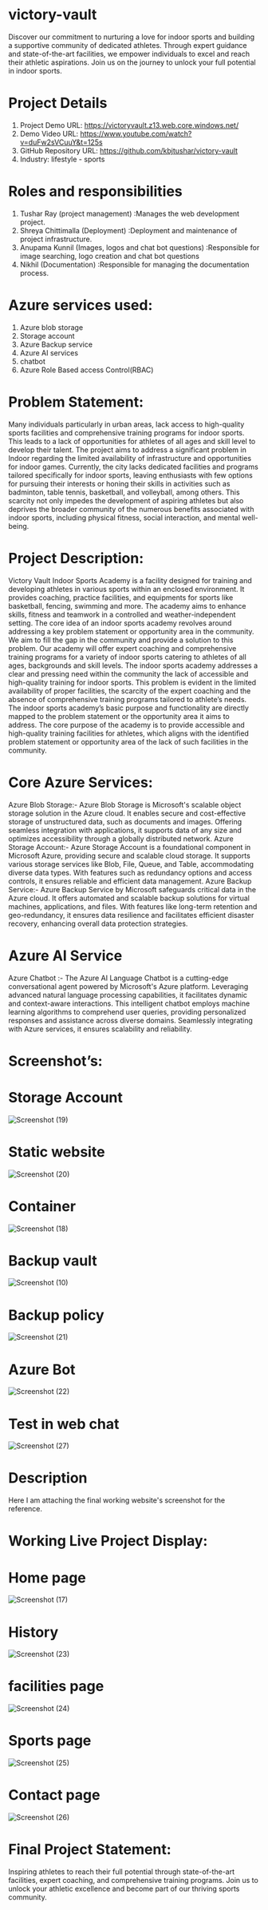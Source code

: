 # victory-vault
Discover our commitment to nurturing a love for indoor sports and building a supportive community of dedicated athletes. Through expert guidance and state-of-the-art facilities, we empower individuals to excel and reach their athletic aspirations. Join us on the journey to unlock your full potential in indoor sports.

# Project Details
1. Project Demo URL: https://victoryvault.z13.web.core.windows.net/
2. Demo Video URL: https://www.youtube.com/watch?v=duFw2sVCuuY&t=125s
3. GitHub Repository URL: https://github.com/kbjtushar/victory-vault
4. Industry: lifestyle - sports
# Roles and responsibilities
1. Tushar Ray (project management) :Manages the web development project.
2. Shreya Chittimalla (Deployment) :Deployment and maintenance of project infrastructure.
3. Anupama Kunnil (Images, logos and chat bot questions) :Responsible for image searching, logo creation and chat bot questions
4. Nikhil (Documentation) :Responsible for managing the documentation process.
# Azure services used:
1. Azure blob storage
2. Storage account
3. Azure Backup service
4. Azure AI services
5. chatbot
6. Azure Role Based access Control(RBAC)
# Problem Statement:
Many individuals particularly in urban areas, lack access to high-quality sports facilities and comprehensive training programs for indoor sports. This leads to a lack of opportunities for athletes of all ages and skill level to develop their talent.
The project aims to address a significant problem in Indoor regarding the limited availability of infrastructure and opportunities for indoor games. Currently, the city lacks dedicated facilities and programs tailored specifically for indoor sports, leaving enthusiasts with few options for pursuing their interests or honing their skills in activities such as badminton, table tennis, basketball, and volleyball, among others. This scarcity not only impedes the development of aspiring athletes but also deprives the broader community of the numerous benefits associated with indoor sports, including physical fitness, social interaction, and mental well-being.

# Project Description:
Victory Vault Indoor Sports Academy is a facility designed for training and developing athletes in various sports within an enclosed environment. It provides coaching, practice facilities, and equipments for sports like basketball, fencing, swimming and more. The academy aims to enhance skills, fitness and teamwork in a controlled and weather-independent setting.
The core idea of an indoor sports academy revolves around addressing a key problem statement or opportunity area in the community.
We aim to fill the gap in the community and provide a solution to this problem. Our academy will offer expert coaching and comprehensive training programs for a variety of indoor sports catering to athletes of all ages, backgrounds and skill levels.
The indoor sports academy addresses a clear and pressing need within the community the lack of accessible and high-quality training for indoor sports. This problem is evident in the limited availability of proper facilities, the scarcity of the expert coaching and the absence of comprehensive training programs tailored to athlete’s needs.
The indoor sports academy’s basic purpose and functionality are directly mapped to the problem statement or the opportunity area it aims to address. The core purpose of the academy is to provide accessible and high-quality training facilities for athletes, which aligns with the identified problem statement or opportunity area of the lack of such facilities in the community.
# Core Azure Services:
Azure Blob Storage:- Azure Blob Storage is Microsoft's scalable object storage solution in the Azure cloud. It enables secure and cost-effective storage of unstructured data, such as documents and images. Offering seamless integration with applications, it supports data of any size and optimizes accessibility through a globally distributed network. 
Azure Storage Account:- Azure Storage Account is a foundational component in Microsoft Azure, providing secure and scalable cloud storage. It supports various storage services like Blob, File, Queue, and Table, accommodating diverse data types. With features such as redundancy options and access controls, it ensures reliable and efficient data management. 
Azure Backup Service:- Azure Backup Service by Microsoft safeguards critical data in the Azure cloud. It offers automated and scalable backup solutions for virtual machines, applications, and files. With features like long-term retention and geo-redundancy, it ensures data resilience and facilitates efficient disaster recovery, enhancing overall data protection strategies.
# Azure AI Service
Azure Chatbot :- The Azure AI Language Chatbot is a cutting-edge conversational agent powered by Microsoft's Azure platform. Leveraging advanced natural language processing capabilities, it facilitates dynamic and context-aware interactions. This intelligent chatbot employs machine learning algorithms to comprehend user queries, providing personalized responses and assistance across diverse domains. Seamlessly integrating with Azure services, it ensures scalability and reliability.

# Screenshot’s:
# Storage Account
![Screenshot (19)](https://github.com/kbjtushar/victory-vault/assets/161709189/77bafc8e-b338-4235-9c3a-46bf5b7b8ecb)


# Static website
![Screenshot (20)](https://github.com/kbjtushar/victory-vault/assets/161709189/0114026f-951d-4957-b4d2-96f5539f65bc)

# Container
![Screenshot (18)](https://github.com/kbjtushar/victory-vault/assets/161709189/dfe87a67-0e74-4738-9022-15f77dee674e)

# Backup vault
![Screenshot (10)](https://github.com/kbjtushar/victory-vault/assets/161709189/baee1e37-a111-4f02-ac99-7a5961511edb)

# Backup policy
![Screenshot (21)](https://github.com/kbjtushar/victory-vault/assets/161709189/ff867f15-debd-4a75-a7c2-729d9fb7d957)

# Azure Bot
![Screenshot (22)](https://github.com/kbjtushar/victory-vault/assets/161709189/69e3db61-7585-481f-bcf7-5854d1b3db1c)

# Test in web chat
![Screenshot (27)](https://github.com/kbjtushar/victory-vault/assets/161484157/2c923077-6c10-47e3-8ea4-0d82a976c4a2)

# Description
Here I am attaching the final working website's screenshot for the reference.

# Working Live Project Display:
# Home page
![Screenshot (17)](https://github.com/kbjtushar/victory-vault/assets/161709189/131b043e-9317-42da-9277-45517da8a298)

# History
![Screenshot (23)](https://github.com/kbjtushar/victory-vault/assets/161709189/6e97dd6e-f009-4aa9-9dbb-f870b368c678)

# facilities page
![Screenshot (24)](https://github.com/kbjtushar/victory-vault/assets/161709189/72f6c39a-1482-4c79-aa02-14beefdeb86c)

# Sports page
![Screenshot (25)](https://github.com/kbjtushar/victory-vault/assets/161709189/d2e93f26-3cf1-4fe1-a956-075caef6b2f7)

# Contact page
![Screenshot (26)](https://github.com/kbjtushar/victory-vault/assets/161709189/f7687825-48d9-4658-a24f-65b07c57125e)


# Final Project Statement:
Inspiring athletes to reach their full potential through state-of-the-art facilities, expert coaching, and comprehensive training programs. Join us to unlock your athletic excellence and become part of our thriving sports community.
